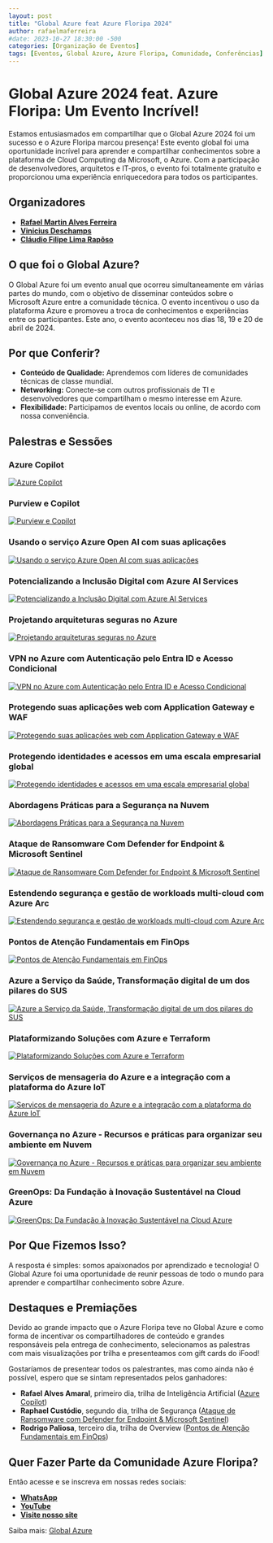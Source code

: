 ```yaml
---
layout: post
title: "Global Azure feat Azure Floripa 2024"
author: rafaelmaferreira
#date: 2023-10-27 18:30:00 -500
categories: [Organização de Eventos]
tags: [Eventos, Global Azure, Azure Floripa, Comunidade, Conferências]
---
```


# Global Azure 2024 feat. Azure Floripa: Um Evento Incrível!

Estamos entusiasmados em compartilhar que o Global Azure 2024 foi um sucesso e o Azure Floripa marcou presença! Este evento global foi uma oportunidade incrível para aprender e compartilhar conhecimentos sobre a plataforma de Cloud Computing da Microsoft, o Azure. Com a participação de desenvolvedores, arquitetos e IT-pros, o evento foi totalmente gratuito e proporcionou uma experiência enriquecedora para todos os participantes.

## Organizadores

- **[Rafael Martin Alves Ferreira](https://www.linkedin.com/in/rafaelmaferreira/)**
- **[Vinicius Deschamps](https://www.linkedin.com/in/viniciusdeschamps/)**
- **[Cláudio Filipe Lima Rapôso](https://www.linkedin.com/in/cfraposo/)**

## O que foi o Global Azure?

O Global Azure foi um evento anual que ocorreu simultaneamente em várias partes do mundo, com o objetivo de disseminar conteúdos sobre o Microsoft Azure entre a comunidade técnica. O evento incentivou o uso da plataforma Azure e promoveu a troca de conhecimentos e experiências entre os participantes. Este ano, o evento aconteceu nos dias 18, 19 e 20 de abril de 2024.

## Por que Conferir?

- **Conteúdo de Qualidade:** Aprendemos com líderes de comunidades técnicas de classe mundial.
- **Networking:** Conecte-se com outros profissionais de TI e desenvolvedores que compartilham o mesmo interesse em Azure.
- **Flexibilidade:** Participamos de eventos locais ou online, de acordo com nossa conveniência.

## Palestras e Sessões

### Azure Copilot
[![Azure Copilot](https://img.youtube.com/vi/ql5zFgKBLzo/0.jpg)](https://www.youtube.com/watch?v=ql5zFgKBLzo)

### Purview e Copilot
[![Purview e Copilot](https://img.youtube.com/vi/O-IUocsjkpo/0.jpg)](https://www.youtube.com/watch?v=O-IUocsjkpo)

### Usando o serviço Azure Open AI com suas aplicações
[![Usando o serviço Azure Open AI com suas aplicações](https://img.youtube.com/vi/8Xug8yks1hI/0.jpg)](https://www.youtube.com/watch?v=8Xug8yks1hI)

### Potencializando a Inclusão Digital com Azure AI Services
[![Potencializando a Inclusão Digital com Azure AI Services](https://img.youtube.com/vi/XXgXG8izo-A/0.jpg)](https://www.youtube.com/watch?v=XXgXG8izo-A)

### Projetando arquiteturas seguras no Azure
[![Projetando arquiteturas seguras no Azure](https://img.youtube.com/vi/z09q03ccba0/0.jpg)](https://www.youtube.com/watch?v=z09q03ccba0)

### VPN no Azure com Autenticação pelo Entra ID e Acesso Condicional
[![VPN no Azure com Autenticação pelo Entra ID e Acesso Condicional](https://img.youtube.com/vi/P-kyMJJ-C30/0.jpg)](https://www.youtube.com/watch?v=P-kyMJJ-C30)

### Protegendo suas aplicações web com Application Gateway e WAF
[![Protegendo suas aplicações web com Application Gateway e WAF](https://img.youtube.com/vi/sdvIPY9uo7M/0.jpg)](https://www.youtube.com/watch?v=sdvIPY9uo7M)

### Protegendo identidades e acessos em uma escala empresarial global
[![Protegendo identidades e acessos em uma escala empresarial global](https://img.youtube.com/vi/TvhCgo_PD88/0.jpg)](https://www.youtube.com/watch?v=TvhCgo_PD88)

### Abordagens Práticas para a Segurança na Nuvem
[![Abordagens Práticas para a Segurança na Nuvem](https://img.youtube.com/vi/uc8B4wpq5c8/0.jpg)](https://www.youtube.com/watch?v=uc8B4wpq5c8)

### Ataque de Ransomware Com Defender for Endpoint & Microsoft Sentinel
[![Ataque de Ransomware Com Defender for Endpoint & Microsoft Sentinel](https://img.youtube.com/vi/M4B9C_uI1kM/0.jpg)](https://www.youtube.com/watch?v=M4B9C_uI1kM)

### Estendendo segurança e gestão de workloads multi-cloud com Azure Arc
[![Estendendo segurança e gestão de workloads multi-cloud com Azure Arc](https://img.youtube.com/vi/xxcq-oSyHJc/0.jpg)](https://www.youtube.com/watch?v=xxcq-oSyHJc)

### Pontos de Atenção Fundamentais em FinOps
[![Pontos de Atenção Fundamentais em FinOps](https://img.youtube.com/vi/UbCX-wDQQls/0.jpg)](https://www.youtube.com/watch?v=UbCX-wDQQls)

### Azure a Serviço da Saúde, Transformação digital de um dos pilares do SUS
[![Azure a Serviço da Saúde, Transformação digital de um dos pilares do SUS](https://img.youtube.com/vi/wQsQk9iO65E/0.jpg)](https://www.youtube.com/watch?v=wQsQk9iO65E)

### Plataformizando Soluções com Azure e Terraform
[![Plataformizando Soluções com Azure e Terraform](https://img.youtube.com/vi/fgwbfLrKT74/0.jpg)](https://www.youtube.com/watch?v=fgwbfLrKT74)

### Serviços de mensageria do Azure e a integração com a plataforma do Azure IoT
[![Serviços de mensageria do Azure e a integração com a plataforma do Azure IoT](https://img.youtube.com/vi/Se77jzrj4lc/0.jpg)](https://www.youtube.com/watch?v=Se77jzrj4lc)

### Governança no Azure - Recursos e práticas para organizar seu ambiente em Nuvem
[![Governança no Azure - Recursos e práticas para organizar seu ambiente em Nuvem](https://img.youtube.com/vi/w1b4uv_XRdQ/0.jpg)](https://www.youtube.com/watch?v=w1b4uv_XRdQ)

### GreenOps: Da Fundação à Inovação Sustentável na Cloud Azure
[![GreenOps: Da Fundação à Inovação Sustentável na Cloud Azure](https://img.youtube.com/vi/etnQCHbIg2I/0.jpg)](https://www.youtube.com/watch?v=etnQCHbIg2I)

## Por Que Fizemos Isso?

A resposta é simples: somos apaixonados por aprendizado e tecnologia! O Global Azure foi uma oportunidade de reunir pessoas de todo o mundo para aprender e compartilhar conhecimento sobre Azure.

## Destaques e Premiações

Devido ao grande impacto que o Azure Floripa teve no Global Azure e como forma de incentivar os compartilhadores de conteúdo e grandes responsáveis pela entrega de conhecimento, selecionamos as palestras com mais visualizações por trilha e presenteamos com gift cards do iFood!

Gostaríamos de presentear todos os palestrantes, mas como ainda não é possível, espero que se sintam representados pelos ganhadores:

- **Rafael Alves Amaral**, primeiro dia, trilha de Inteligência Artificial ([Azure Copilot](https://lnkd.in/dQJEWc5k))
- **Raphael Custódio**, segundo dia, trilha de Segurança ([Ataque de Ransomware com Defender for Endpoint & Microsoft Sentinel](https://lnkd.in/drwJpPGa))
- **Rodrigo Paliosa**, terceiro dia, trilha de Overview ([Pontos de Atenção Fundamentais em FinOps](https://lnkd.in/dqPBTZFn))

## Quer Fazer Parte da Comunidade Azure Floripa?

Então acesse e se inscreva em nossas redes sociais:

- **[WhatsApp](https://lnkd.in/egeAP2dd)**
- **[YouTube](https://lnkd.in/dtX9uKEk)**
- **[Visite nosso site](https://lnkd.in/d8vBRFpm)**

Saiba mais: [Global Azure](https://globalazure.net/)